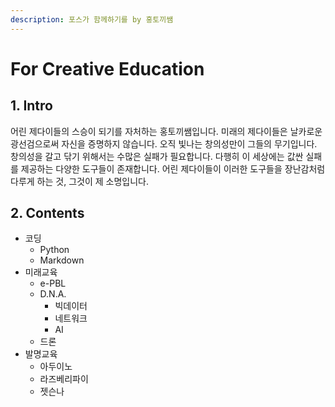 ```yaml
---
description: 포스가 함께하기를 by 홍토끼쌤
---
```


# For Creative Education

## 1. Intro

어린 제다이들의 스승이 되기를 자처하는 홍토끼쌤입니다. 미래의 제다이들은 날카로운 광선검으로써 자신을 증명하지 않습니다. 오직 빛나는 창의성만이 그들의 무기입니다. 창의성을 갈고 닦기 위해서는 수많은 실패가 필요합니다. 다행히 이 세상에는 값싼 실패를 제공하는 다양한 도구들이 존재합니다. 어린 제다이들이 이러한 도구들을 장난감처럼 다루게 하는 것, 그것이 제 소명입니다.

## 2. Contents

* 코딩
  * Python
  * Markdown
* 미래교육
  * e-PBL
  * D.N.A.
    * 빅데이터
    * 네트워크
    * AI
  * 드론
* 발명교육
  * 아두이노
  * 라즈베리파이
  * 젯슨나

